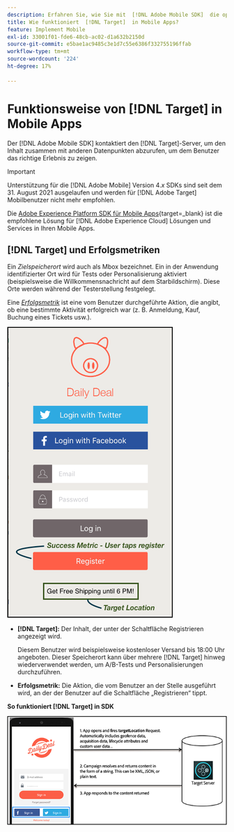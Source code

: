 ```yaml
---
description: Erfahren Sie, wie Sie mit  [!DNL Adobe Mobile SDK]  die optimalen Erlebnisse für Besucher Ihrer Mobile App anzeigen können.
title: Wie funktioniert  [!DNL Target]  in Mobile Apps?
feature: Implement Mobile
exl-id: 33001f01-fde6-48cb-ac02-d1a632b2150d
source-git-commit: e5bae1ac9485c3e1d7c55e6386f332755196ffab
workflow-type: tm+mt
source-wordcount: '224'
ht-degree: 17%

---
```


# Funktionsweise von [!DNL Target] in Mobile Apps

Der [!DNL Adobe Mobile SDK] kontaktiert den [!DNL Target]-Server, um den Inhalt zusammen mit anderen Datenpunkten abzurufen, um dem Benutzer das richtige Erlebnis zu zeigen.

>[!IMPORTANT]
>
>Unterstützung für die [!DNL Adobe Mobile] Version 4.*x* SDKs sind seit dem 31. August 2021 ausgelaufen und werden für [!DNL Adobe Target] Mobilbenutzer nicht mehr empfohlen.
>
>Die [Adobe Experience Platform SDK für Mobile Apps](https://developer.adobe.com/client-sdks/documentation/){target=_blank} ist die empfohlene Lösung für [!DNL Adobe Experience Cloud] Lösungen und Services in Ihren Mobile Apps.

## [!DNL Target] und Erfolgsmetriken

Ein *Zielspeicherort* wird auch als Mbox bezeichnet. Ein in der Anwendung identifizierter Ort wird für Tests oder Personalisierung aktiviert (beispielsweise die Willkommensnachricht auf dem Starbildschirm). Diese Orte werden während der Testerstellung festgelegt.

Eine *[Erfolgsmetrik](https://experienceleague.adobe.com/docs/target/using/activities/success-metrics/success-metrics.html?lang=de)* ist eine vom Benutzer durchgeführte Aktion, die angibt, ob eine bestimmte Aktivität erfolgreich war (z. B. Anmeldung, Kauf, Buchung eines Tickets usw.).

![ALT-Bild](assets/mobile-target-location.png)

* **[!DNL Target]:** Der Inhalt, der unter der Schaltfläche Registrieren angezeigt wird.

  Diesem Benutzer wird beispielsweise kostenloser Versand bis 18:00 Uhr angeboten. Dieser Speicherort kann über mehrere [!DNL Target] hinweg wiederverwendet werden, um A/B-Tests und Personalisierungen durchzuführen.

* **Erfolgsmetrik:** Die Aktion, die vom Benutzer an der Stelle ausgeführt wird, an der der Benutzer auf die Schaltfläche „Registrieren“ tippt.

**So funktioniert [!DNL Target] in SDK**

![ALT-Bild](assets/how-target-mobile-works.png)
